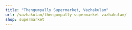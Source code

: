 ```yaml
---
title: "Thengumpally Supermarket, Vazhakulam"
url: /vazhakulam/thengumpally-supermarket-vazhakulam/
shop: supermarket
---
```

